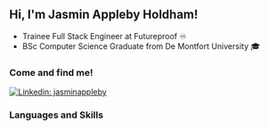 ## Hi, I'm Jasmin Appleby Holdham! 

- Trainee Full Stack Engineer at Futureproof ♾️
- BSc Computer Science Graduate from De Montfort University 🎓

### Come and find me!

[![Linkedin: jasminappleby](https://img.shields.io/badge/-jasminappleby-blue?style=flat-square&logo=Linkedin&logoColor=white&link=https://www.linkedin.com/in/jasminappleby/)](https://www.linkedin.com/in/jasminappleby/)

### Languages and Skills 

